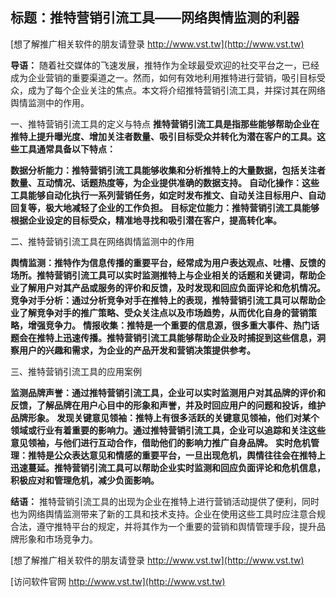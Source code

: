 ## **标题：推特营销引流工具——网络舆情监测的利器**

[想了解推广相关软件的朋友请登录 http://www.vst.tw](http://www.vst.tw)

**导语：**
随着社交媒体的飞速发展，推特作为全球最受欢迎的社交平台之一，已经成为企业营销的重要渠道之一。然而，如何有效地利用推特进行营销，吸引目标受众，成为了每个企业关注的焦点。本文将介绍推特营销引流工具，并探讨其在网络舆情监测中的作用。

一、推特营销引流工具的定义与特点
**推特营销引流工具是指那些能够帮助企业在推特上提升曝光度、增加关注者数量、吸引目标受众并转化为潜在客户的工具。这些工具通常具备以下特点：**

**数据分析能力：推特营销引流工具能够收集和分析推特上的大量数据，包括关注者数量、互动情况、话题热度等，为企业提供准确的数据支持。**
**自动化操作：这些工具能够自动化执行一系列营销任务，如定时发布推文、自动关注目标用户、自动回复等，极大地减轻了企业的工作负担。**
**目标定位能力：推特营销引流工具能够根据企业设定的目标受众，精准地寻找和吸引潜在客户，提高转化率。**

二、推特营销引流工具在网络舆情监测中的作用

**舆情监测：推特作为信息传播的重要平台，经常成为用户表达观点、吐槽、反馈的场所。推特营销引流工具可以实时监测推特上与企业相关的话题和关键词，帮助企业了解用户对其产品或服务的评价和反馈，及时发现和回应负面评论和危机情况。**
**竞争对手分析：通过分析竞争对手在推特上的表现，推特营销引流工具可以帮助企业了解竞争对手的推广策略、受众关注点以及市场趋势，从而优化自身的营销策略，增强竞争力。**
**情报收集：推特是一个重要的信息源，很多重大事件、热门话题会在推特上迅速传播。推特营销引流工具能够帮助企业及时捕捉到这些信息，洞察用户的兴趣和需求，为企业的产品开发和营销决策提供参考。**

三、推特营销引流工具的应用案例

**监测品牌声誉：通过推特营销引流工具，企业可以实时监测用户对其品牌的评价和反馈，了解品牌在用户心目中的形象和声誉，并及时回应用户的问题和投诉，维护品牌形象。**
**发现关键意见领袖：推特上有很多活跃的关键意见领袖，他们对某个领域或行业有着重要的影响力。通过推特营销引流工具，企业可以追踪和关注这些意见领袖，与他们进行互动合作，借助他们的影响力推广自身品牌。**
**实时危机管理：推特是公众表达意见和情感的重要平台，一旦出现危机，舆情往往会在推特上迅速蔓延。推特营销引流工具可以帮助企业实时监测和回应负面评论和危机信息，积极应对和管理危机，减少负面影响。**

**结语：**
推特营销引流工具的出现为企业在推特上进行营销活动提供了便利，同时也为网络舆情监测带来了新的工具和技术支持。企业在使用这些工具时应注意合规合法，遵守推特平台的规定，并将其作为一个重要的营销和舆情管理手段，提升品牌形象和市场竞争力。

[想了解推广相关软件的朋友请登录 http://www.vst.tw](http://www.vst.tw)


[访问软件官网 http://www.vst.tw](http://www.vst.tw)
